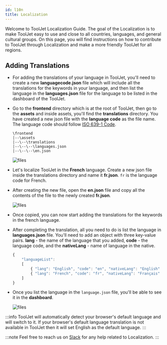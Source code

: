 ```yaml
---
id: l10n
title: Localization
---
```


Welcome to ToolJet Localization Guide. The goal of the Localization is to make ToolJet easy to use and close to all countries, languages, and  general cultural groups. On this page, you will find instructions on how to contribute to ToolJet through Localization and make a more friendly ToolJet for all regions.

## Adding Translations

- For adding the translations of your language in ToolJet, you'll need to create a new **languagecode.json** file which will include all the translations for the keywords in your language, and then list the language in the **languages.json** file for the language to be listed in the dashboard of the ToolJet.

- Go to the **frontend** directory which is at the root of ToolJet, then go to the **assets** and inside assets, you'll find the **translations** directory. You have created a new json file with the **language code** as the file name. The language code should follow [ISO 639-1 Code](https://en.wikipedia.org/wiki/List_of_ISO_639-1_codes).

    ```
    \frontend
    |--\assets
    |--\--\translations
    |--\--\--\languages.json
    |--\--\--\en.json
    ```

    <div style={{textAlign: 'center'}}>

    <img className="screenshot-full" src="/img/l10n/files.png" alt="files" />

    </div>

- Let's localize ToolJet in the **French** language. Create a new json file inside the translations directory and name it **fr.json**. `fr` is the language code for French.

- After creating the new file, open the **en.json** file and copy all the contents of the file to the newly created **fr.json**.

    <div style={{textAlign: 'center'}}>

    <img className="screenshot-full" src="/img/l10n/en.png" alt="files" />

    </div>

- Once copied, you can now start adding the translations for the keywords in the french language.

- After completing the translation, all you need to do is list the language in **languages.json** file. You'll need to add an object with three key-value pairs. **lang** - the name of the language that you added, **code** - the language code, and the **nativeLang** - name of language in the native.

    ```js
    {
        "languageList":
        [
            { "lang": "English", "code": "en", "nativeLang": "English" },
            { "lang": "French", "code": "fr", "nativeLang": "Français" }
        ]
    }
    ```

- Once you list the language in the `language.json` file, you'll be able to see it in the **dashboard**.

    <div style={{textAlign: 'center'}}>

    <img className="screenshot-full" src="/img/l10n/list.png" alt="files" />

    </div>

:::info
ToolJet will automatically detect your browser's default language and will switch to it. If your browser's default language translation is not available in ToolJet then it will set English as the default language.
:::

:::note
Feel free to reach us on [Slack](https://tooljet.com/slack) for any help related to Localization.
:::